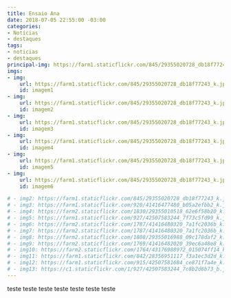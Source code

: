 ```yaml
---
title: Ensaio Ana
date: 2018-07-05 22:55:00 -03:00
categories:
- Notícias
- destaques
tags:
- noticias
- destaques
principal-img: https://farm1.staticflickr.com/845/29355020728_db18f77243_k.jpg
imgs:
- img: 
    url: https://farm1.staticflickr.com/845/29355020728_db18f77243_k.jpg
    id: imagem1
- img: 
    url: https://farm1.staticflickr.com/845/29355020728_db18f77243_k.jpg
    id: imagem2
- img: 
    url: https://farm1.staticflickr.com/845/29355020728_db18f77243_k.jpg
    id: imagem3
- img: 
    url: https://farm1.staticflickr.com/845/29355020728_db18f77243_k.jpg
    id: imagem4
- img: 
    url: https://farm1.staticflickr.com/845/29355020728_db18f77243_k.jpg
    id: imagem5
- img: 
    url: https://farm1.staticflickr.com/845/29355020728_db18f77243_k.jpg
    id: imagem6

# - img2: https://farm1.staticflickr.com/845/29355020728_db18f77243_k.jpg
# - img3: https://farm1.staticflickr.com/920/41416477480_b05a2efbb2_k.jpg
# - img4: https://farm2.staticflickr.com/1830/29355010518_62e6f58b20_k.jpg
# - img5: https://farm1.staticflickr.com/927/42507583244_7f73c5fd99_k.jpg
# - img6: https://farm2.staticflickr.com/1787/41416480320_7a1fc2036b_k.jpg
# - img7: https://farm2.staticflickr.com/1787/41416480320_7a1fc2036b_k.jpg
# - img8: https://farm2.staticflickr.com/1808/29355016988_09c178daf2_k.jpg
# - img9: https://farm2.staticflickr.com/1769/41416482020_39ec6a48e8_k.jpg
# - img10: https://farm2.staticflickr.com/1764/43176988972_015074ff14_k.jpg
# - img11: https://farm1.staticflickr.com/842/28356951117_f3a1ec3d2d_k.jpg
# - img12: https://farm1.staticflickr.com/915/42507581684_ce871f7a4e_k.jpg
# - img13: https://c1.staticflickr.com/1/927/42507583244_7c8b2d6b73_b.jpg
---
```


teste teste teste teste teste teste teste